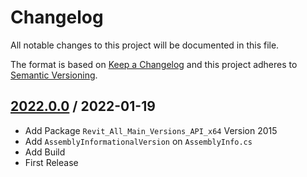 # Changelog
All notable changes to this project will be documented in this file.

The format is based on [Keep a Changelog](http://keepachangelog.com/en/1.0.0/)
and this project adheres to [Semantic Versioning](http://semver.org/spec/v2.0.0.html).

## [2022.0.0] / 2022-01-19
- Add Package `Revit_All_Main_Versions_API_x64` Version 2015
- Add `AssemblyInformationalVersion` on `AssemblyInfo.cs`
- Add Build
- First Release

[vNext]: ../../compare/1.0.0...HEAD
[2022.0.0]: ../../compare/2022.0.0